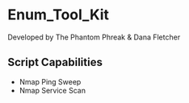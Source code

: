 # Enum_Tool_Kit
Developed by The Phantom Phreak & Dana Fletcher
## Script Capabilities
- Nmap Ping Sweep
- Nmap Service Scan
